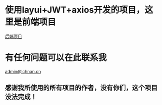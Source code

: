 # 使用layui+JWT+axios开发的项目，这里是前端项目
[后端项目](https://github.com/chenglun11/dormitory)

# 有任何问题可以在此联系我
<admin@lchnan.cn>

## 感谢我所使用的所有项目的作者，没有你们，这个项目没法完成！
